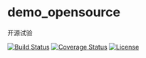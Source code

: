 # demo_opensource
开源试验

[![Build Status](https://travis-ci.org/mfcliu/demo_opensource.svg?branch=master)](https://travis-ci.org/mfcliu/demo_opensource)
[![Coverage Status](https://coveralls.io/repos/github/mfcliu/demo_opensource/badge.svg?branch=master)](https://coveralls.io/github/mfcliu/demo_opensource?branch=master)
[![License](https://img.shields.io/badge/License-Apache%202.0-blue.svg)](https://opensource.org/licenses/Apache-2.0)

